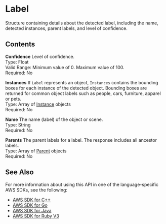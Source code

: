 # Label<a name="API_Label"></a>

Structure containing details about the detected label, including the name, detected instances, parent labels, and level of confidence\.

 

## Contents<a name="API_Label_Contents"></a>

 **Confidence**   <a name="rekognition-Type-Label-Confidence"></a>
Level of confidence\.  
Type: Float  
Valid Range: Minimum value of 0\. Maximum value of 100\.  
Required: No

 **Instances**   <a name="rekognition-Type-Label-Instances"></a>
If `Label` represents an object, `Instances` contains the bounding boxes for each instance of the detected object\. Bounding boxes are returned for common object labels such as people, cars, furniture, apparel or pets\.  
Type: Array of [Instance](API_Instance.md) objects  
Required: No

 **Name**   <a name="rekognition-Type-Label-Name"></a>
The name \(label\) of the object or scene\.  
Type: String  
Required: No

 **Parents**   <a name="rekognition-Type-Label-Parents"></a>
The parent labels for a label\. The response includes all ancestor labels\.  
Type: Array of [Parent](API_Parent.md) objects  
Required: No

## See Also<a name="API_Label_SeeAlso"></a>

For more information about using this API in one of the language\-specific AWS SDKs, see the following:
+  [AWS SDK for C\+\+](https://docs.aws.amazon.com/goto/SdkForCpp/rekognition-2016-06-27/Label) 
+  [AWS SDK for Go](https://docs.aws.amazon.com/goto/SdkForGoV1/rekognition-2016-06-27/Label) 
+  [AWS SDK for Java](https://docs.aws.amazon.com/goto/SdkForJava/rekognition-2016-06-27/Label) 
+  [AWS SDK for Ruby V3](https://docs.aws.amazon.com/goto/SdkForRubyV3/rekognition-2016-06-27/Label) 